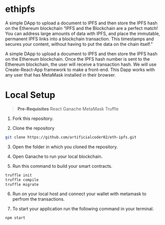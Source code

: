 # ethipfs
A simple DApp to upload a document to IPFS and then store the IPFS hash on the Ethereum blockchain
“IPFS and the Blockchain are a perfect match! You can address large amounts of data with IPFS, and place the immutable, permanent IPFS links into a blockchain transaction. This timestamps and secures your content, without having to put the data on the chain itself.”

A simple DApp to upload a document to IPFS and then store the IPFS hash on the Ethereum blockchain. Once the IPFS hash number is sent to the Ethereum blockchain, the user will receive a transaction hash. We will use Create-React-App framework to make a front-end. This Dapp works with any user that has MetaMask installed in their browser.  
  

# Local Setup
>  **Pre-Requisites**
> React
> Ganache
> MetaMask
> Truffle

>

1. Fork this repository.

2. Clone the repository

```sh
git clone https://github.com/artificialcoder02/eth-ipfs.git
```

3. Open the folder in which you cloned the repository.
4. Open Ganache to run your local blockchain.

5. Run this command to build your smart contracts.

```sh
truffle init
truffle compile
truffle migrate
```

6. Run on your local host and connect your wallet with metamask to perfrom the transactions.

7. To start your application run the following command in your terminal.

```sh
npm start
```
